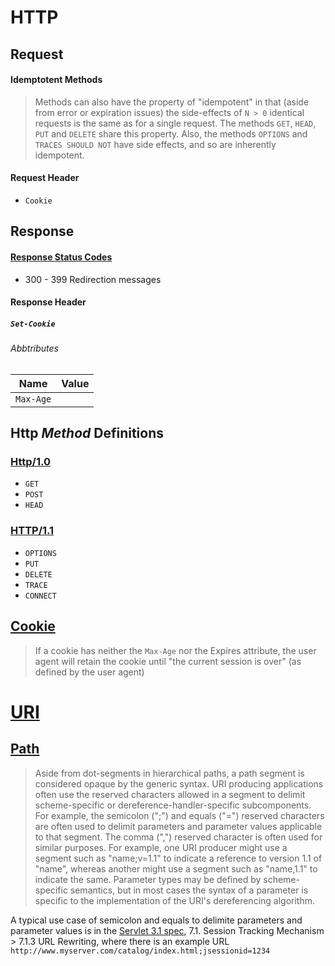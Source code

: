 # HTTP

## Request
#### Idemptotent Methods
> Methods can also have the property of "idempotent" in that (aside from error or expiration issues) the side-effects of `N > 0` identical requests is the same as for a single request. The methods `GET`, `HEAD`, `PUT` and `DELETE` share this property. Also, the methods `OPTIONS` and `TRACES SHOULD NOT` have side effects, and so are inherently idempotent.

#### Request Header
* `Cookie`

## Response
#### [Response Status Codes](https://developer.mozilla.org/en-US/docs/Web/HTTP/Status)
* 300 - 399 Redirection messages

#### Response Header
##### `Set-Cookie`
###### Abbtributes
Name      | Value
----------|----------
`Max-Age` | <number>

## Http *Method* Definitions
### [Http/1.0](https://www.rfc-editor.org/rfc/rfc1945#section-8)
* `GET`
* `POST`
* `HEAD`

### [HTTP/1.1](https://www.ietf.org/rfc/rfc2616.txt) 
* `OPTIONS`
* `PUT`
* `DELETE`
* `TRACE`
* `CONNECT`

## [Cookie](https://www.rfc-editor.org/rfc/rfc6265#section-8.4)
> If a cookie has neither the `Max-Age` nor the Expires attribute, the user agent will retain the cookie until "the current session is over" (as defined by the user agent) 


# [URI](https://www.ietf.org/rfc/rfc3986.html)
## [Path](https://www.ietf.org/rfc/rfc3986.html#section-3.3)
> Aside from dot-segments in hierarchical paths, a path segment is considered opaque by the generic syntax.  URI producing applications often use the reserved characters allowed in a segment to delimit scheme-specific or dereference-handler-specific subcomponents.  For example, the semicolon (";") and equals ("=") reserved characters are often used to delimit parameters and parameter values applicable to that segment.  The comma (",") reserved character is often used for similar purposes.  For example, one URI producer might use a segment such as "name;v=1.1" to indicate a reference to version 1.1 of "name", whereas another might use a segment such as "name,1.1" to indicate the same.  Parameter types may be defined by scheme-specific semantics, but in most cases the syntax of a parameter is specific to the implementation of the URI's dereferencing algorithm.

A typical use case of semicolon and equals to delimite parameters and parameter values is in the [Servlet 3.1 spec](#), 7.1. Session Tracking Mechanism > 7.1.3 URL Rewriting, where there is an example URL `http://www.myserver.com/catalog/index.html;jsessionid=1234`

